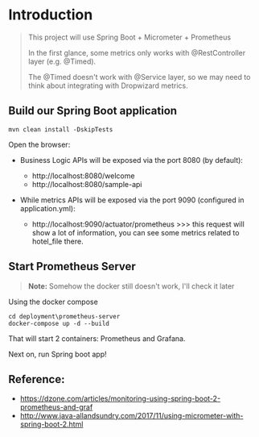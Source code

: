 # Introduction

> This project will use Spring Boot + Micrometer + Prometheus
>
> In the first glance, some metrics only works with @RestController layer (e.g. @Timed).
>
> The @Timed doesn't work with @Service layer, so we may need to think about integrating with Dropwizard metrics. <br/>

  
## Build our Spring Boot application
```
mvn clean install -DskipTests

```

Open the browser:
+ Business Logic APIs will be exposed via the port 8080 (by default): 
    + http://localhost:8080/welcome
    + http://localhost:8080/sample-api
 
+ While metrics APIs will be exposed via the port 9090 (configured in application.yml): 
    + http://localhost:9090/actuator/prometheus >>> this request will show a lot of information, you can see some metrics related to hotel_file there.

## Start Prometheus Server
> 
> **Note:**
> Somehow the docker still doesn't work, I'll check it later
> 


Using the docker compose
```
cd deployment\prometheus-server
docker-compose up -d --build
```
That will start 2 containers: Prometheus and Grafana.
 
Next on, run Spring boot app!

## Reference:
+ https://dzone.com/articles/monitoring-using-spring-boot-2-prometheus-and-graf
+ http://www.java-allandsundry.com/2017/11/using-micrometer-with-spring-boot-2.html 
